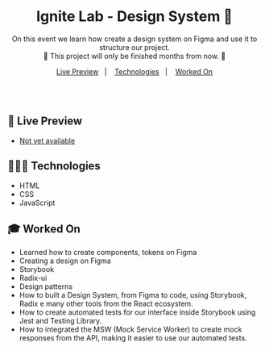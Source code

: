 <h1 align="center"> Ignite Lab - Design System 🎨 </h1>

<p align="center">
On this event we learn how create a design system on Figma and use it to structure our project. <br/>
🚧 This project will only be finished months from now. 🚧
</p>

<p align="center">
  <a href="#-live-preview">Live Preview</a>&nbsp;&nbsp;&nbsp;|&nbsp;&nbsp;&nbsp;
  <a href="#-technologies">Technologies</a>&nbsp;&nbsp;&nbsp;|&nbsp;&nbsp;&nbsp;
  <a href="#-worked-on">Worked On</a>
</p>

<br/>

<br/>

## 📝 Live Preview 

- [Not yet available](https://github.com/diegommagno/ignite-lab-design-system)

## 🧑🏻‍💻 Technologies

- HTML
- CSS
- JavaScript

## 🎓 Worked On

- Learned how to create components, tokens on Figma
- Creating a design on Figma
- Storybook
- Radix-ui
- Design patterns
- How to built a Design System, from Figma to code, using Storybook, Radix e many other tools from the React ecosystem.
- How to create automated tests for our interface inside Storybook using Jest and Testing Library. 
- How to integrated the MSW (Mock Service Worker) to create mock responses from the API, making it easier to use our automated tests.



